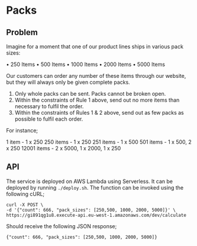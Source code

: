 # Packs

## Problem

Imagine for a moment that one of our product lines ships in various pack sizes:

• 250 Items
• 500 Items
• 1000 Items
• 2000 Items
• 5000 Items

Our customers can order any number of these items through our website, but they will always only be given complete packs.

1. Only whole packs can be sent. Packs cannot be broken open.
2. Within the constraints of Rule 1 above, send out no more items than necessary to fulfil the order.
3. Within the constraints of Rules 1 & 2 above, send out as few packs as possible to fulfil each order.

For instance;

1 item - 1 x 250
250 items - 1 x 250
251 items - 1 x 500
501 items - 1 x 500, 2 x 250
12001 items - 2 x 5000, 1 x 2000, 1 x 250

## API

The service is deployed on AWS Lambda using Serverless. It can be deployed by running `./deploy.sh`. The function can be invoked using the following cURL;

```
curl -X POST \
-d '{"count": 666, "pack_sizes": [250,500, 1000, 2000, 5000]}' \
https://gi891qg1u8.execute-api.eu-west-1.amazonaws.com/dev/calculate
```

Should receive the following JSON response;

```
{"count": 666, "pack_sizes": [250,500, 1000, 2000, 5000]}
```
